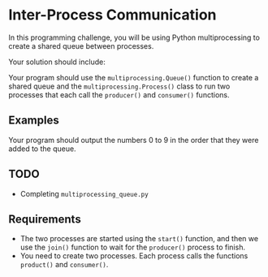 # Inter-Process Communication

In this programming challenge, you will be using Python multiprocessing to create a shared queue between processes.

Your solution should include:

Your program should use the `multiprocessing.Queue()` function to create a shared queue and the `multiprocessing.Process()` class to run two processes that each call the `producer()` and `consumer()` functions.

## Examples

Your program should output the numbers 0 to 9 in the order that they were added to the queue.

## TODO

- Completing `multiprocessing_queue.py`

## Requirements

- The two processes are started using the `start()` function, and then we use the `join()` function to wait for the `producer()` process to finish.
- You need to create two processes. Each process calls the functions `product()` and `consumer()`.
